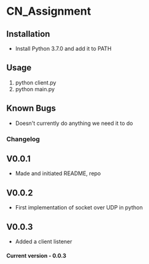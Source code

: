 # CN_Assignment
## Installation
* Install Python 3.7.0 and add it to PATH

## Usage
1. python client.py
2. python main.py


## Known Bugs
* Doesn't currently do anything we need it to do

### Changelog

## V0.0.1
* Made and initiated README, repo

## V0.0.2
* First implementation of socket over UDP in python

## V0.0.3
* Added a client listener


#### Current version - 0.0.3